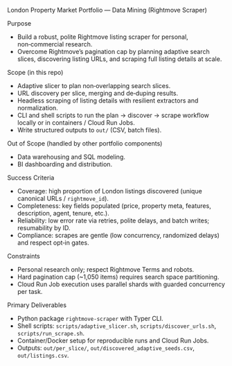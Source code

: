London Property Market Portfolio — Data Mining (Rightmove Scraper)

Purpose
- Build a robust, polite Rightmove listing scraper for personal, non‑commercial research.
- Overcome Rightmove’s pagination cap by planning adaptive search slices, discovering listing URLs, and scraping full listing details at scale.

Scope (in this repo)
- Adaptive slicer to plan non‑overlapping search slices.
- URL discovery per slice, merging and de‑duping results.
- Headless scraping of listing details with resilient extractors and normalization.
- CLI and shell scripts to run the plan → discover → scrape workflow locally or in containers / Cloud Run Jobs.
- Write structured outputs to `out/` (CSV, batch files).

Out of Scope (handled by other portfolio components)
- Data warehousing and SQL modeling.
- BI dashboarding and distribution.

Success Criteria
- Coverage: high proportion of London listings discovered (unique canonical URLs / `rightmove_id`).
- Completeness: key fields populated (price, property meta, features, description, agent, tenure, etc.).
- Reliability: low error rate via retries, polite delays, and batch writes; resumability by ID.
- Compliance: scrapes are gentle (low concurrency, randomized delays) and respect opt‑in gates.

Constraints
- Personal research only; respect Rightmove Terms and robots.
- Hard pagination cap (~1,050 items) requires search space partitioning.
- Cloud Run Job execution uses parallel shards with guarded concurrency per task.

Primary Deliverables
- Python package `rightmove-scraper` with Typer CLI.
- Shell scripts: `scripts/adaptive_slicer.sh`, `scripts/discover_urls.sh`, `scripts/run_scrape.sh`.
- Container/Docker setup for reproducible runs and Cloud Run Jobs.
- Outputs: `out/per_slice/`, `out/discovered_adaptive_seeds.csv`, `out/listings.csv`.
